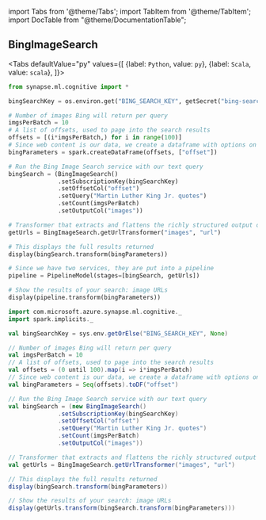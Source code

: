 import Tabs from '@theme/Tabs';
import TabItem from '@theme/TabItem';
import DocTable from "@theme/DocumentationTable";

<!--
```python
import pyspark
import os
import json
from IPython.display import display

os.environ["PYSPARK_PYTHON"] = "python"
os.environ["PYSPARK_DRIVER_PYTHON"] = "jupyter"
os.environ["PYSPARK_DRIVER_PYTHON_OPTS"] = "notebook"

spark = (pyspark.sql.SparkSession.builder.appName("MyApp")
        .config("spark.jars.packages", "com.microsoft.azure:synapseml:0.9.1")
        .config("spark.jars.repositories", "https://mmlspark.azureedge.net/maven")
        .getOrCreate())

def getSecret(secretName):
        get_secret_cmd = 'az keyvault secret show --vault-name mmlspark-build-keys --name {}'.format(secretName)
        value = json.loads(os.popen(get_secret_cmd).read())["value"]
        return value

import synapse.ml
```
-->

## BingImageSearch

<Tabs
defaultValue="py"
values={[
{label: `Python`, value: `py`},
{label: `Scala`, value: `scala`},
]}>
<TabItem value="py">

<!--pytest-codeblocks:cont-->

```python
from synapse.ml.cognitive import *

bingSearchKey = os.environ.get("BING_SEARCH_KEY", getSecret("bing-search-key"))

# Number of images Bing will return per query
imgsPerBatch = 10
# A list of offsets, used to page into the search results
offsets = [(i*imgsPerBatch,) for i in range(100)]
# Since web content is our data, we create a dataframe with options on that data: offsets
bingParameters = spark.createDataFrame(offsets, ["offset"])

# Run the Bing Image Search service with our text query
bingSearch = (BingImageSearch()
              .setSubscriptionKey(bingSearchKey)
              .setOffsetCol("offset")
              .setQuery("Martin Luther King Jr. quotes")
              .setCount(imgsPerBatch)
              .setOutputCol("images"))

# Transformer that extracts and flattens the richly structured output of Bing Image Search into a simple URL column
getUrls = BingImageSearch.getUrlTransformer("images", "url")

# This displays the full results returned
display(bingSearch.transform(bingParameters))

# Since we have two services, they are put into a pipeline
pipeline = PipelineModel(stages=[bingSearch, getUrls])

# Show the results of your search: image URLs
display(pipeline.transform(bingParameters))

```

</TabItem>
<TabItem value="scala">

```scala
import com.microsoft.azure.synapse.ml.cognitive._
import spark.implicits._

val bingSearchKey = sys.env.getOrElse("BING_SEARCH_KEY", None)

// Number of images Bing will return per query
val imgsPerBatch = 10
// A list of offsets, used to page into the search results
val offsets = (0 until 100).map(i => i*imgsPerBatch)
// Since web content is our data, we create a dataframe with options on that data: offsets
val bingParameters = Seq(offsets).toDF("offset")

// Run the Bing Image Search service with our text query
val bingSearch = (new BingImageSearch()
              .setSubscriptionKey(bingSearchKey)
              .setOffsetCol("offset")
              .setQuery("Martin Luther King Jr. quotes")
              .setCount(imgsPerBatch)
              .setOutputCol("images"))

// Transformer that extracts and flattens the richly structured output of Bing Image Search into a simple URL column
val getUrls = BingImageSearch.getUrlTransformer("images", "url")

// This displays the full results returned
display(bingSearch.transform(bingParameters))

// Show the results of your search: image URLs
display(getUrls.transform(bingSearch.transform(bingParameters)))
```

</TabItem>
</Tabs>

<DocTable className="BingImageSearch"
py="synapse.ml.cognitive.html#module-synapse.ml.cognitive.BingImageSearch"
scala="com/microsoft/azure/synapse/ml/cognitive/BingImageSearch.html"
sourceLink="https://github.com/microsoft/SynapseML/blob/master/cognitive/src/main/com/microsoft/azure/synapse/ml/cognitive/BingImageSearch.scala" />
